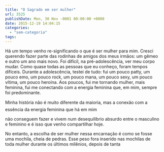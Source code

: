 ```yaml
---
title: "O Sagrado em ser mulher"
url: 3525
publishDate: Mon, 30 Nov -0001 00:00:00 +0000
date: 2015-12-19 14:04:15
categories: 
  - "sem-categoria"
tags: 
---
```

Há um tempo venho re-significando o que é ser mulher para mim. Cresci querendo fazer parte das rodinhas de amigos dos meus irmãos: um gêmeo e outro um ano mais novo. Foi difícil, na pré-adolescência, ver meu corpo mudar. Como quase todas as pessoas que eu conheço, foram tempos difíceis. Durante a adolescência, testei de tudo: fui um pouco patty, um pouco emo, um pouco rock, um pouco mana, um pouco sexy, um pouco vítima, um pouco heroína. Aos poucos, fui me tornando mulher, mais feminina, fui me conectando com a energia feminina que, em mim, sempre foi predominante.

Minha história não é muito diferente da maioria, mas a conexão com a essência da energia feminina que há em mim

não conseguem fazer e vivem num desequilíbrio absurdo entre o masculino e feminino e é isso que venho compartilhar hoje.

No entanto, a escolha de ser mulher nessa encarnação é como se fosse uma mochila, cheia de pedras. Esse peso fora inserido nas mochilas de toda mulher durante os últimos milênios, depois de tanta
